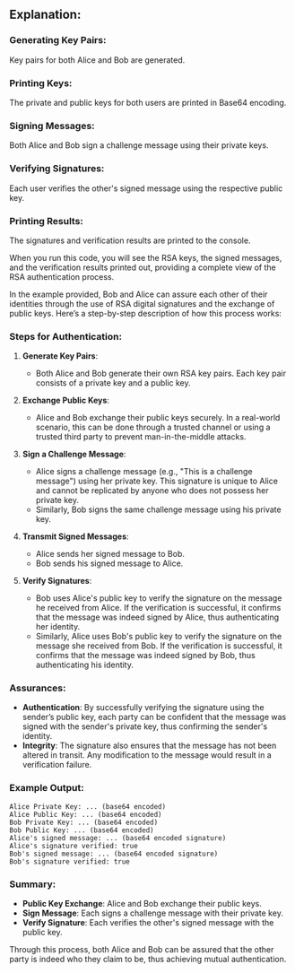 ## Explanation:

### Generating Key Pairs: 
Key pairs for both Alice and Bob are generated.
### Printing Keys: 
The private and public keys for both users are printed in Base64 encoding.
### Signing Messages: 
Both Alice and Bob sign a challenge message using their private keys.
### Verifying Signatures: 
Each user verifies the other's signed message using the respective public key.
### Printing Results: 
The signatures and verification results are printed to the console.

When you run this code, you will see the RSA keys, the signed messages, and the verification results printed out, providing a complete view of the RSA authentication process.

In the example provided, Bob and Alice can assure each other of their identities through the use of RSA digital signatures and the exchange of public keys. Here’s a step-by-step description of how this process works:

### Steps for Authentication:

1. **Generate Key Pairs**:
    - Both Alice and Bob generate their own RSA key pairs. Each key pair consists of a private key and a public key.

2. **Exchange Public Keys**:
    - Alice and Bob exchange their public keys securely. In a real-world scenario, this can be done through a trusted channel or using a trusted third party to prevent man-in-the-middle attacks.

3. **Sign a Challenge Message**:
    - Alice signs a challenge message (e.g., "This is a challenge message") using her private key. This signature is unique to Alice and cannot be replicated by anyone who does not possess her private key.
    - Similarly, Bob signs the same challenge message using his private key.

4. **Transmit Signed Messages**:
    - Alice sends her signed message to Bob.
    - Bob sends his signed message to Alice.

5. **Verify Signatures**:
    - Bob uses Alice's public key to verify the signature on the message he received from Alice. If the verification is successful, it confirms that the message was indeed signed by Alice, thus authenticating her identity.
    - Similarly, Alice uses Bob's public key to verify the signature on the message she received from Bob. If the verification is successful, it confirms that the message was indeed signed by Bob, thus authenticating his identity.

### Assurances:
- **Authentication**: By successfully verifying the signature using the sender’s public key, each party can be confident that the message was signed with the sender's private key, thus confirming the sender's identity.
- **Integrity**: The signature also ensures that the message has not been altered in transit. Any modification to the message would result in a verification failure.

### Example Output:
```plaintext
Alice Private Key: ... (base64 encoded)
Alice Public Key: ... (base64 encoded)
Bob Private Key: ... (base64 encoded)
Bob Public Key: ... (base64 encoded)
Alice's signed message: ... (base64 encoded signature)
Alice's signature verified: true
Bob's signed message: ... (base64 encoded signature)
Bob's signature verified: true
```

### Summary:
- **Public Key Exchange**: Alice and Bob exchange their public keys.
- **Sign Message**: Each signs a challenge message with their private key.
- **Verify Signature**: Each verifies the other's signed message with the public key.

Through this process, both Alice and Bob can be assured that the other party is indeed who they claim to be, thus achieving mutual authentication.
